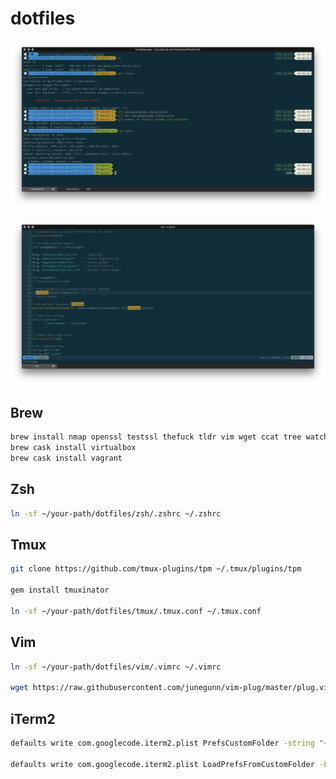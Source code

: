 # dotfiles

![terminal screenshot](/screenshots/terminal.png?raw=true)

![vim screenshot](/screenshots/vim.png?raw=true)

## Brew
```bash
brew install nmap openssl testssl thefuck tldr vim wget ccat tree watch tig httpie reattach-to-user-namespace antigen terraform
brew cask install virtualbox
brew cask install vagrant
```

## Zsh

```bash
ln -sf ~/your-path/dotfiles/zsh/.zshrc ~/.zshrc
```

## Tmux
```bash
git clone https://github.com/tmux-plugins/tpm ~/.tmux/plugins/tpm

gem install tmuxinator

ln -sf ~/your-path/dotfiles/tmux/.tmux.conf ~/.tmux.conf
```

## Vim

```bash
ln -sf ~/your-path/dotfiles/vim/.vimrc ~/.vimrc

wget https://raw.githubusercontent.com/junegunn/vim-plug/master/plug.vim -O ~/.vim/autoload/plug.vim
```

## iTerm2

```bash
defaults write com.googlecode.iterm2.plist PrefsCustomFolder -string "~/your-path/dotfiles/iterm2/com.googlecode.iterm2.plist"

defaults write com.googlecode.iterm2.plist LoadPrefsFromCustomFolder -bool true
```
